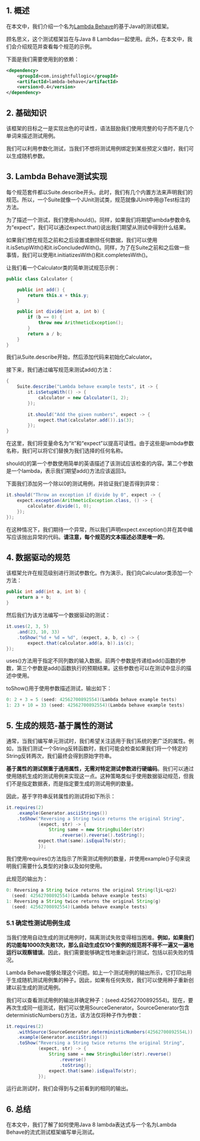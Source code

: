 ## 1. 概述

在本文中，我们介绍一个名为[Lambda Behave](https://github.com/RichardWarburton/lambda-behave)的基于Java的测试框架。

顾名思义，这个测试框架旨在与Java 8 Lambdas一起使用。此外，在本文中，我们会介绍规范并查看每个规范的示例。

下面是我们需要使用到的依赖：

```xml
<dependency>           
    <groupId>com.insightfullogic</groupId>
    <artifactId>lambda-behave</artifactId>
    <version>0.4</version>
</dependency>
```

## 2. 基础知识

该框架的目标之一是实现出色的可读性，语法鼓励我们使用完整的句子而不是几个单词来描述测试用例。

我们可以利用参数化测试，当我们不想将测试用例绑定到某些预定义值时，我们可以生成随机参数。

## 3. Lambda Behave测试实现

每个规范套件都以Suite.describe开头。此时，我们有几个内置方法来声明我们的规范。所以，一个Suite就像一个JUnit测试类，规范就像JUnit中用@Test标注的方法。

为了描述一个测试，我们使用should()。同样，如果我们将期望lambda参数命名为“expect”，我们可以通过expect.that()说出我们期望从测试中得到什么结果。

如果我们想在规范之前和之后设置或删除任何数据，我们可以使用it.isSetupWith()和it.isConcludedWith()。同样，为了在Suite之前和之后做一些事情，我们可以使用it.initiatizesWith()和it.completesWith()。

让我们看一个Calculator类的简单测试规范示例：

```java
public class Calculator {

    public int add() {
        return this.x + this.y;
    }

    public int divide(int a, int b) {
        if (b == 0) {
            throw new ArithmeticException();
        }
        return a / b;
    }
}
```

我们从Suite.describe开始，然后添加代码来初始化Calculator。

接下来，我们通过编写规范来测试add()方法：

```java
{
    Suite.describe("Lambda behave example tests", it -> {
        it.isSetupWith(() -> {
            calculator = new Calculator(1, 2);
        });
 
        it.should("Add the given numbers", expect -> {
            expect.that(calculator.add()).is(3);
        });
}
```

在这里，我们将变量命名为“it”和“expect”以提高可读性。由于这些是lambda参数名称，我们可以将它们替换为我们选择的任何名称。

should()的第一个参数使用简单的英语描述了该测试应该检查的内容。第二个参数是一个lambda，表示我们期望add()方法应该返回3。

下面我们添加另一个除以0的测试用例，并验证我们是否得到异常：

```java
it.should("Throw an exception if divide by 0", expect -> {
    expect.exception(ArithmeticException.class, () -> {
        calculator.divide(1, 0);
    });
});
```

在这种情况下，我们期待一个异常，所以我们声明expect.exception()并在其中编写应该抛出异常的代码。**请注意，每个规范的文本描述必须是唯一的**。

## 4. 数据驱动的规范

该框架允许在规范级别进行测试参数化。作为演示，我们向Calculator类添加一个方法：

```java
public int add(int a, int b) {
    return a + b;
}
```

然后我们为该方法编写一个数据驱动的测试：

```java
it.uses(2, 3, 5)
    .and(23, 10, 33)
    .toShow("%d + %d = %d", (expect, a, b, c) -> {
        expect.that(calculator.add(a, b)).is(c);
});
```

uses()方法用于指定不同列数的输入数据。前两个参数是传递给add()函数的参数，第三个参数是add()函数执行的预期结果。这些参数也可以在测试中显示的描述中使用。

toShow()用于使用参数描述测试，输出如下：

```java
0: 2 + 3 = 5 (seed: 42562700892554)(Lambda behave example tests)
1: 23 + 10 = 33 (seed: 42562700892554)(Lambda behave example tests)
```

## 5. 生成的规范-基于属性的测试

通常，当我们编写单元测试时，我们希望关注适用于我们系统的更广泛的属性。例如，当我们测试一个String反转函数时，我们可能会检查如果我们将一个特定的String反转两次，我们最终会得到原始字符串。

**基于属性的测试侧重于通用属性，无需对特定测试参数进行硬编码**。我们可以通过使用随机生成的测试用例来实现这一点。这种策略类似于使用数据驱动规范，但我们不是指定数据表，而是指定要生成的测试用例的数量。

因此，基于字符串反转属性的测试将如下所示：

```java
it.requires(2)
    .example(Generator.asciiStrings())
    .toShow("Reversing a String twice returns the original String", 
            (expect, str) -> {
                String same = new StringBuilder(str)
                    .reverse().reverse().toString();
            expect.that(same).isEqualTo(str);
            });
```

我们使用requires()方法指示了所需测试用例的数量，并使用example()子句来说明我们需要什么类型的对象以及如何使用。

此规范的输出为：

```java
0: Reversing a String twice returns the original String(ljL+qz2) 
  (seed: 42562700892554)(Lambda behave example tests)
1: Reversing a String twice returns the original String(g) 
  (seed: 42562700892554)(Lambda behave example tests)
```

### 5.1 确定性测试用例生成

当我们使用自动生成的测试用例时，隔离测试失败变得相当困难。**例如，如果我们的功能每1000次失败1次，那么自动生成仅10个案例的规范将不得不一遍又一遍地运行以观察错误**。因此，我们需要能够确定性地重新运行测试，包括以前失败的情况。

Lambda Behave能够处理这个问题。如上一个测试用例的输出所示，它打印出用于生成随机测试用例集的种子。因此，如果有任何失败，我们可以使用种子重新创建以前生成的测试用例。

我们可以查看测试用例的输出并确定种子：(seed:42562700892554)。现在，要再次生成同一组测试，我们可以使用SourceGenerator。SourceGenerator包含deterministicNumbers()方法，该方法仅将种子作为参数：

```java
it.requires(2)
    .withSource(SourceGenerator.deterministicNumbers(42562700892554L))
    .example(Generator.asciiStrings())
    .toShow("Reversing a String twice returns the original String", 
            (expect, str) -> {
                String same = new StringBuilder(str).reverse()
                    .reverse()
                    .toString();
                expect.that(same).isEqualTo(str);
            });
```

运行此测试时，我们会得到与之前看到的相同的输出。

## 6. 总结

在本文中，我们了解了如何使用Java 8 lambda表达式与一个名为Lambda Behave的流式测试框架编写单元测试。